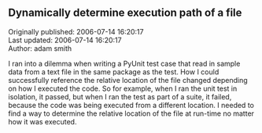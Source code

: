 ## Dynamically determine execution path of a file  
Originally published: 2006-07-14 16:20:17  
Last updated: 2006-07-14 16:20:17  
Author: adam smith  
  
I ran into a dilemma when writing a PyUnit test case that read in sample data from a text file in the same package as the test. How I could successfully reference the relative location of the file changed depending on how I executed the code. So for example, when I ran the unit test in isolation, it passed, but when I ran the test as part of a suite, it failed, because the code was being executed from a different location. I needed to find a way to determine the relative location of the file at run-time no matter how it was executed.